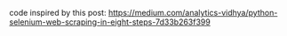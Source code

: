 code inspired by this post:
https://medium.com/analytics-vidhya/python-selenium-web-scraping-in-eight-steps-7d33b263f399
